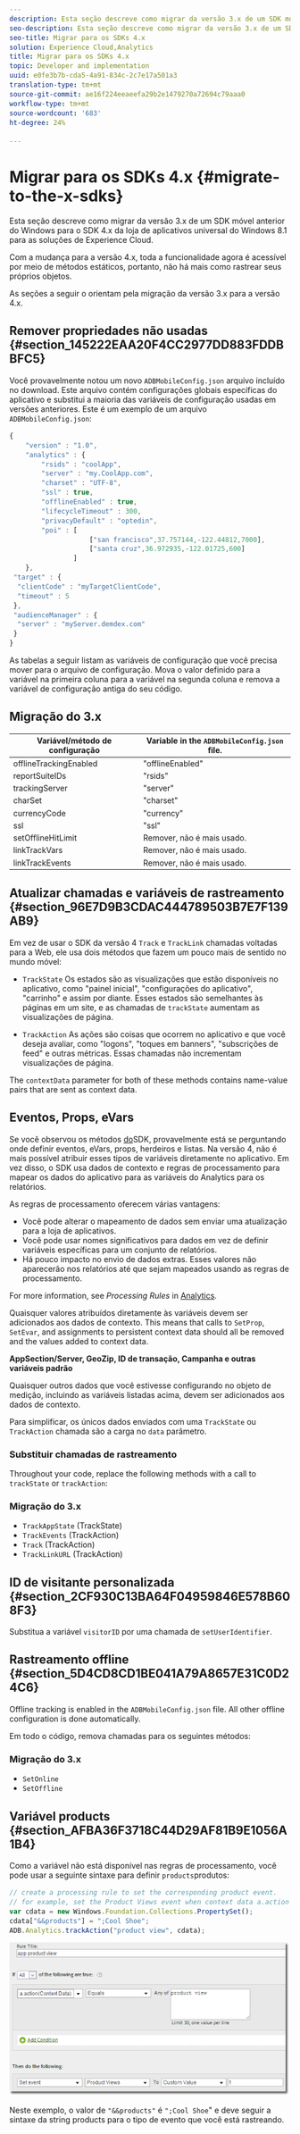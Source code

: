 ```yaml
---
description: Esta seção descreve como migrar da versão 3.x de um SDK móvel anterior do Windows para o SDK 4.x da loja de aplicativos universal do Windows 8.1 para as soluções de Experience Cloud.
seo-description: Esta seção descreve como migrar da versão 3.x de um SDK móvel anterior do Windows para o SDK 4.x da loja de aplicativos universal do Windows 8.1 para as soluções de Experience Cloud.
seo-title: Migrar para os SDKs 4.x
solution: Experience Cloud,Analytics
title: Migrar para os SDKs 4.x
topic: Developer and implementation
uuid: e0fe3b7b-cda5-4a91-834c-2c7e17a501a3
translation-type: tm+mt
source-git-commit: ae16f224eeaeefa29b2e1479270a72694c79aaa0
workflow-type: tm+mt
source-wordcount: '683'
ht-degree: 24%

---
```



# Migrar para os SDKs 4.x {#migrate-to-the-x-sdks}

Esta seção descreve como migrar da versão 3.x de um SDK móvel anterior do Windows para o SDK 4.x da loja de aplicativos universal do Windows 8.1 para as soluções de Experience Cloud.

Com a mudança para a versão 4.x, toda a funcionalidade agora é acessível por meio de métodos estáticos, portanto, não há mais como rastrear seus próprios objetos.

As seções a seguir o orientam pela migração da versão 3.x para a versão 4.x.

## Remover propriedades não usadas {#section_145222EAA20F4CC2977DD883FDDBBFC5}

Você provavelmente notou um novo `ADBMobileConfig.json` arquivo incluído no download. Este arquivo contém configurações globais específicas do aplicativo e substitui a maioria das variáveis de configuração usadas em versões anteriores. Este é um exemplo de um arquivo `ADBMobileConfig.json`:

```js
{ 
    "version" : "1.0", 
    "analytics" : { 
        "rsids" : "coolApp", 
        "server" : "my.CoolApp.com", 
        "charset" : "UTF-8", 
        "ssl" : true, 
        "offlineEnabled" : true, 
        "lifecycleTimeout" : 300, 
        "privacyDefault" : "optedin", 
        "poi" : [ 
                    ["san francisco",37.757144,-122.44812,7000], 
                    ["santa cruz",36.972935,-122.01725,600] 
                ] 
    }, 
 "target" : { 
  "clientCode" : "myTargetClientCode", 
  "timeout" : 5 
 }, 
 "audienceManager" : { 
  "server" : "myServer.demdex.com" 
 } 
}
```

As tabelas a seguir listam as variáveis de configuração que você precisa mover para o arquivo de configuração. Mova o valor definido para a variável na primeira coluna para a variável na segunda coluna e remova a variável de configuração antiga do seu código.

## Migração do 3.x

| Variável/método de configuração | Variable in the `ADBMobileConfig.json` file. |
|--- |--- |
| offlineTrackingEnabled | &quot;offlineEnabled&quot; |
| reportSuiteIDs | &quot;rsids&quot; |
| trackingServer | &quot;server&quot; |
| charSet | &quot;charset&quot; |
| currencyCode | &quot;currency&quot; |
| ssl | &quot;ssl&quot; |
| setOfflineHitLimit | Remover, não é mais usado. |
| linkTrackVars | Remover, não é mais usado. |
| linkTrackEvents | Remover, não é mais usado. |

## Atualizar chamadas e variáveis de rastreamento {#section_96E7D9B3CDAC444789503B7E7F139AB9}

Em vez de usar o SDK da versão 4 `Track` e `TrackLink` chamadas voltadas para a Web, ele usa dois métodos que fazem um pouco mais de sentido no mundo móvel:

* `TrackState` Os estados são as visualizações que estão disponíveis no aplicativo, como &quot;painel inicial&quot;, &quot;configurações do aplicativo&quot;, &quot;carrinho&quot; e assim por diante. Esses estados são semelhantes às páginas em um site, e as chamadas de `trackState` aumentam as visualizações de página.

* `TrackAction` As ações são coisas que ocorrem no aplicativo e que você deseja avaliar, como &quot;logons&quot;, &quot;toques em banners&quot;, &quot;subscrições de feed&quot; e outras métricas. Essas chamadas não incrementam visualizações de página.

The `contextData` parameter for both of these methods contains name-value pairs that are sent as context data.

## Eventos, Props, eVars

Se você observou os métodos [do](/help/windows-appstore/c-configuration/methods.md)SDK, provavelmente está se perguntando onde definir eventos, eVars, props, herdeiros e listas. Na versão 4, não é mais possível atribuir esses tipos de variáveis diretamente no aplicativo. Em vez disso, o SDK usa dados de contexto e regras de processamento para mapear os dados do aplicativo para as variáveis do Analytics para os relatórios.

As regras de processamento oferecem várias vantagens:

* Você pode alterar o mapeamento de dados sem enviar uma atualização para a loja de aplicativos.
* Você pode usar nomes significativos para dados em vez de definir variáveis específicas para um conjunto de relatórios.
* Há pouco impacto no envio de dados extras. Esses valores não aparecerão nos relatórios até que sejam mapeados usando as regras de processamento.

For more information, see *Processing Rules* in [Analytics](/help/windows-appstore/analytics/analytics.md).

Quaisquer valores atribuídos diretamente às variáveis devem ser adicionados aos dados de contexto. This means that calls to `SetProp`, `SetEvar`, and assignments to persistent context data should all be removed and the values added to context data.

**AppSection/Server, GeoZip, ID de transação, Campanha e outras variáveis padrão**

Quaisquer outros dados que você estivesse configurando no objeto de medição, incluindo as variáveis listadas acima, devem ser adicionados aos dados de contexto.

Para simplificar, os únicos dados enviados com uma `TrackState` ou `TrackAction` chamada são a carga no `data` parâmetro.

### Substituir chamadas de rastreamento

Throughout your code, replace the following methods with a call to `trackState` or `trackAction`:

### Migração do 3.x

* `TrackAppState` (TrackState)
* `TrackEvents` (TrackAction)
* `Track` (TrackAction)
* `TrackLinkURL` (TrackAction)

## ID de visitante personalizada {#section_2CF930C13BA64F04959846E578B608F3}

Substitua a variável `visitorID` por uma chamada de `setUserIdentifier`.

## Rastreamento offline {#section_5D4CD8CD1BE041A79A8657E31C0D24C6}

Offline tracking is enabled in the `ADBMobileConfig.json` file. All other offline configuration is done automatically.

Em todo o código, remova chamadas para os seguintes métodos:

### Migração do 3.x

* `SetOnline`
* `SetOffline`

## Variável products {#section_AFBA36F3718C44D29AF81B9E1056A1B4}

Como a variável não está disponível nas regras de processamento, você pode usar a seguinte sintaxe para definir `products`produtos:

```js
// create a processing rule to set the corresponding product event. 
// for example, set the Product Views event when context data a.action = "product view" 
var cdata = new Windows.Foundation.Collections.PropertySet(); 
cdata["&&products"] = ";Cool Shoe"; 
ADB.Analytics.trackAction("product view", cdata);
```

![](assets/prod-view.png)

Neste exemplo, o valor de `"&&products"` é `";Cool Shoe`&quot; e deve seguir a sintaxe da string products para o tipo de evento que você está rastreando.
